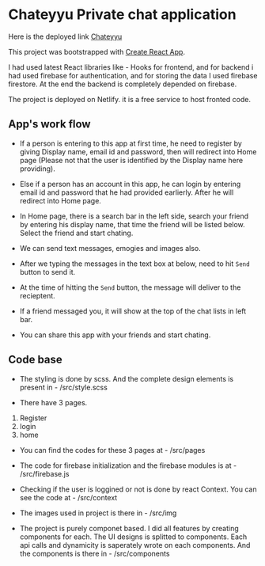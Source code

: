 # Chateyyu Private chat application

Here is the deployed link [Chateyyu](https://chateyyu.netlify.app/)

This project was bootstrapped with [Create React App](https://github.com/facebook/create-react-app).

I had used latest React libraries like - Hooks for frontend, and for backend i had used firebase for authentication, and for storing the data I used firebase firestore.
At the end the backend is completely depended on firebase.

The project is deployed on Netlify. it is a free service to host fronted code.

## App's work flow

- If a person is entering to this app at first time, he need to register by giving Display name, email id and password, then will redirect into Home page (Please not that the user is identified by the Display name here providing).

- Else if a person has an account in this app, he can login by entering email id and password that he had provided earlierly. After he will redirect into Home page.

- In Home page, there is a search bar in the left side, search your friend by entering his display name, that time the friend will be listed below.
Select the friend and start chating.

- We can send text messages, emogies and images also.

- After we typing the messages in the text box at below, need to hit `Send` button to send it.

- At the time of hitting the `Send` button, the message will deliver to the recieptent.

- If a friend messaged you, it will show at the top of the chat lists in left bar.

- You can share this app with your friends and start chating.

## Code base

 - The styling is done by scss. And the complete design elements is present in - /src/style.scss

 - There have 3 pages. 
1. Register
2. login
3. home

 - You can find the codes for these 3 pages at - /src/pages

 - The code for firebase initialization and the firebase modules is at - /src/firebase.js

- Checking if the user is loggined or not is done by react Context. You can see the code at - /src/context

- The images used in project is there in - /src/img

- The project is purely componet based. I did all features by creating components for each. The UI designs is splitted to components. Each api calls and dynamicity is saperately wrote on each components. And the components is there in - /src/components





 
